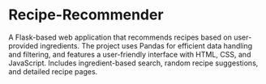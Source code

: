 # Recipe-Recommender
A Flask-based web application that recommends recipes based on user-provided ingredients.  The project uses Pandas for efficient data handling and filtering, and features a user-friendly interface with HTML, CSS, and JavaScript. Includes ingredient-based search, random recipe suggestions, and detailed recipe pages.
